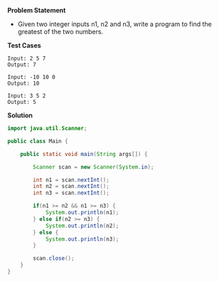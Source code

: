 **Problem Statement**

- Given two integer inputs n1, n2 and n3, write a program to find the greatest of the two numbers.

**Test Cases**

```
Input: 2 5 7
Output: 7

Input: -10 10 0
Output: 10

Input: 3 5 2
Output: 5
```

**Solution**

```java
import java.util.Scanner;

public class Main {

	public static void main(String args[]) {

		Scanner scan = new Scanner(System.in);

		int n1 = scan.nextInt();
		int n2 = scan.nextInt();
		int n3 = scan.nextInt();

		if(n1 >= n2 && n1 >= n3) {
			System.out.println(n1);
		} else if(n2 >= n3) {
			System.out.println(n2);
		} else {
			System.out.println(n3);
		}

		scan.close();
	}
}
```
